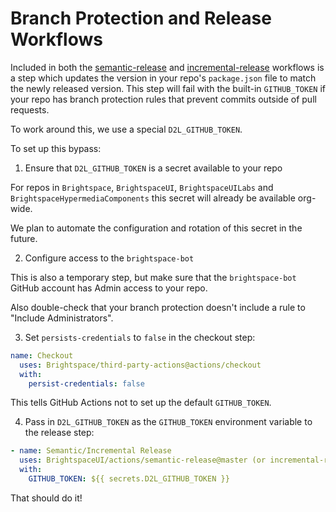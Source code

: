 # Branch Protection and Release Workflows

Included in both the [semantic-release](../semantic-release/) and [incremental-release](../incremental-release) workflows is a step which updates the version in your repo's `package.json` file to match the newly released version. This step will fail with the built-in `GITHUB_TOKEN` if your repo has branch protection rules that prevent commits outside of pull requests.

To work around this, we use a special `D2L_GITHUB_TOKEN`.

To set up this bypass:

1) Ensure that `D2L_GITHUB_TOKEN` is a secret available to your repo

For repos in `Brightspace`, `BrightspaceUI`, `BrightspaceUILabs` and `BrightspaceHypermediaComponents` this secret will already be available org-wide.

We plan to automate the configuration and rotation of this secret in the future.

2) Configure access to the `brightspace-bot`

This is also a temporary step, but make sure that the `brightspace-bot` GitHub account has Admin access to your repo.

Also double-check that your branch protection doesn't include a rule to "Include Administrators".

3) Set `persists-credentials` to `false` in the checkout step:

```yml
name: Checkout
  uses: Brightspace/third-party-actions@actions/checkout
  with:
    persist-credentials: false
```

This tells GitHub Actions not to set up the default `GITHUB_TOKEN`.

4) Pass in `D2L_GITHUB_TOKEN` as the `GITHUB_TOKEN` environment variable to the release step:

```yml
- name: Semantic/Incremental Release
  uses: BrightspaceUI/actions/semantic-release@master (or incremental-release)
  with:
    GITHUB_TOKEN: ${{ secrets.D2L_GITHUB_TOKEN }}
```

That should do it!
